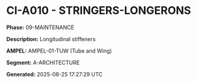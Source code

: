 # CI-A010 - STRINGERS-LONGERONS

**Phase:** 09-MAINTENANCE

**Description:** Longitudinal stiffeners

**AMPEL:** AMPEL-01-TUW (Tube and Wing)

**Segment:** A-ARCHITECTURE

**Generated:** 2025-08-25 17:27:29 UTC

